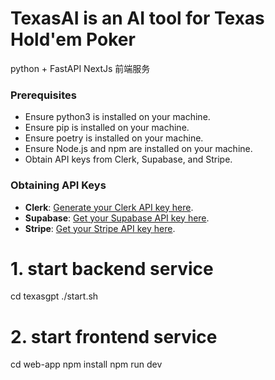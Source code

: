 # TexasAI is an AI tool for Texas Hold'em Poker


python + FastAPI
NextJs 前端服务


### Prerequisites

- Ensure python3 is installed on your machine.
- Ensure pip is installed on your machine.
- Ensure poetry is installed on your machine.
- Ensure Node.js and npm are installed on your machine.
- Obtain API keys from Clerk, Supabase, and Stripe.

### Obtaining API Keys

- **Clerk**: [Generate your Clerk API key here](https://www.clerk.com/).
- **Supabase**: [Get your Supabase API key here](https://www.supabase.com).
- **Stripe**: [Get your Stripe API key here](https://www.stripe.com).

# 1. start backend service
cd texasgpt
./start.sh

# 2. start frontend service
cd web-app
npm install
npm run dev

